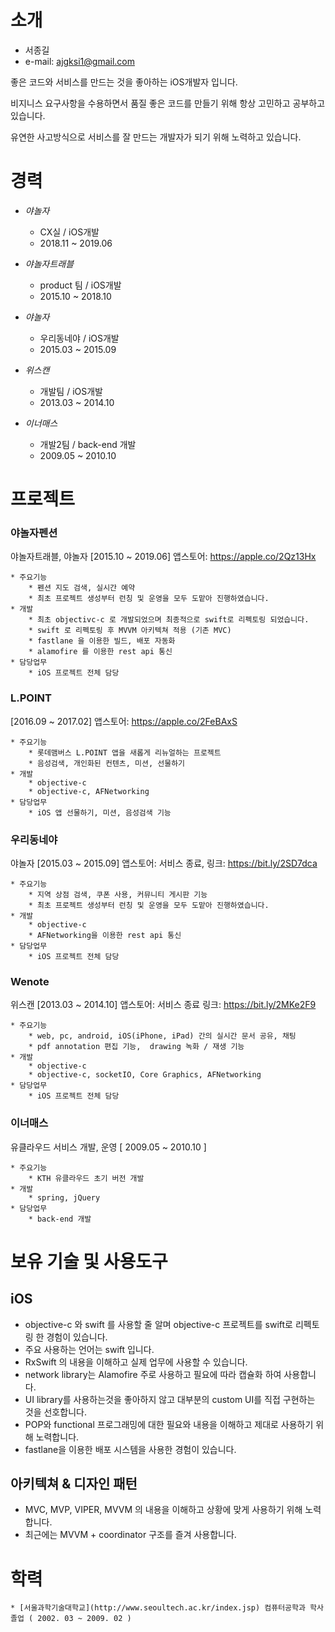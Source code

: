 # 소개
* 서종길
* e-mail: ajgksi1@gmail.com

좋은 코드와 서비스를 만드는 것을 좋아하는 iOS개발자 입니다. 

비지니스 요구사항을 수용하면서 품질 좋은 코드를 만들기 위해 항상 고민하고 공부하고 있습니다.

유연한 사고방식으로 서비스를 잘 만드는 개발자가 되기 위해 노력하고 있습니다.



# 경력

* *야놀자*
	* CX실 / iOS개발
	* 2018.11 ~ 2019.06

* *야놀자트래블*
	* product 팀 / iOS개발
	* 2015.10 ~ 2018.10

* *야놀자*
	* 우리동네야 / iOS개발
	* 2015.03 ~ 2015.09

* *위스캔*
	* 개발팀 / iOS개발
	* 2013.03 ~ 2014.10

* *이너매스*
	* 개발2팀 / back-end 개발
	* 2009.05 ~ 2010.10



# 프로젝트

### 야놀자펜션

야놀자트래블, 야놀자 [2015.10 ~ 2019.06]
앱스토어: https://apple.co/2Qz13Hx

	* 주요기능
		* 펜션 지도 검색, 실시간 예약
		* 최초 프로젝트 생성부터 런칭 및 운영을 모두 도맡아 진행하였습니다.
	* 개발
		* 최초 objectivc-c 로 개발되었으며 최종적으로 swift로 리펙토링 되었습니다.
		* swift 로 리펙토링 후 MVVM 아키텍쳐 적용 (기존 MVC)
		* fastlane 을 이용한 빌드, 배포 자동화
		* alamofire 를 이용한 rest api 통신
	* 담당업무
		* iOS 프로젝트 전체 담당

### L.POINT 

[2016.09 ~ 2017.02]
앱스토어: https://apple.co/2FeBAxS

	* 주요기능
		* 롯데맴버스 L.POINT 앱을 새롭게 리뉴얼하는 프로젝트
		* 음성검색, 개인화된 컨텐츠, 미션, 선물하기
	* 개발
		* objective-c
		* objective-c, AFNetworking 
	* 담당업무
		* iOS 앱 선물하기, 미션, 음성검색 기능 
		
		
### 우리동네야 

야놀자 [2015.03 ~ 2015.09]
앱스토어: 서비스 종료, 
링크: https://bit.ly/2SD7dca

	* 주요기능
		* 지역 상점 검색, 쿠폰 사용, 커뮤니티 게시판 기능
		* 최초 프로젝트 생성부터 런칭 및 운영을 모두 도맡아 진행하였습니다.
	* 개발
		* objective-c
		* AFNetworking을 이용한 rest api 통신
	* 담당업무
		* iOS 프로젝트 전체 담당


### Wenote 

위스캔 [2013.03 ~ 2014.10]
앱스토어: 서비스 종료
링크: https://bit.ly/2MKe2F9

	* 주요기능
		* web, pc, android, iOS(iPhone, iPad) 간의 실시간 문서 공유, 채팅
		* pdf annotation 편집 기능,  drawing 녹화 / 재생 기능
	* 개발
		* objective-c
		* objective-c, socketIO, Core Graphics, AFNetworking 
	* 담당업무
		* iOS 프로젝트 전체 담당


### 이너매스
유클라우드 서비스 개발, 운영 [ 2009.05 ~ 2010.10 ]

	* 주요기능
		* KTH 유클라우드 초기 버전 개발
	* 개발
		* spring, jQuery
	* 담당업무
		* back-end 개발




# 보유 기술 및 사용도구

## iOS
* objective-c 와 swift 를 사용할 줄 알며 objective-c 프로젝트를 swift로 리펙토링 한 경험이 있습니다.
* 주요 사용하는 언어는 swift 입니다.
* RxSwift 의 내용을 이해하고 실제 업무에 사용할 수 있습니다.
* network library는 Alamofire 주로 사용하고 필요에 따라 캡슐화 하여 사용합니다.
* UI library를 사용하는것을 좋아하지 않고 대부분의 custom UI를 직접 구현하는 것을 선호합니다.
* POP와 functional 프로그래밍에 대한 필요와 내용을 이해하고 제대로 사용하기 위해 노력합니다.
* fastlane을 이용한 배포 시스템을 사용한 경험이 있습니다.


## 아키텍쳐 & 디자인 패턴
* MVC, MVP, VIPER, MVVM  의 내용을 이해하고 상황에 맞게 사용하기 위해 노력합니다.
* 최근에는 MVVM + coordinator  구조를 즐겨 사용합니다.




# 학력

	* [서울과학기술대학교](http://www.seoultech.ac.kr/index.jsp) 컴퓨터공학과 학사 졸업 ( 2002. 03 ~ 2009. 02 )









